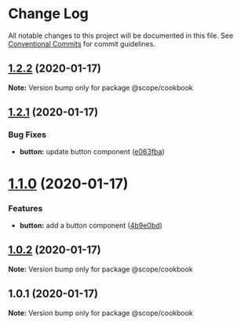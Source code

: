 # Change Log

All notable changes to this project will be documented in this file.
See [Conventional Commits](https://conventionalcommits.org) for commit guidelines.

## [1.2.2](https://github.com/aibolik/lerna-monorepo/compare/v1.2.1...v1.2.2) (2020-01-17)

**Note:** Version bump only for package @scope/cookbook





## [1.2.1](https://github.com/aibolik/lerna-monorepo/compare/v1.2.0...v1.2.1) (2020-01-17)


### Bug Fixes

* **button:** update button component ([e063fba](https://github.com/aibolik/lerna-monorepo/commit/e063fbac2ee0dd78dac5636b8391eb6bf4446b36))





# [1.1.0](https://github.com/aibolik/lerna-monorepo/compare/v1.0.2...v1.1.0) (2020-01-17)


### Features

* **button:** add a button component ([4b9e0bd](https://github.com/aibolik/lerna-monorepo/commit/4b9e0bdd7e2a14390ea10848a27944cbb35afcf6))





## [1.0.2](https://github.com/aibolik/lerna-monorepo/compare/v1.0.1...v1.0.2) (2020-01-17)

**Note:** Version bump only for package @scope/cookbook





## 1.0.1 (2020-01-17)

**Note:** Version bump only for package @scope/cookbook
